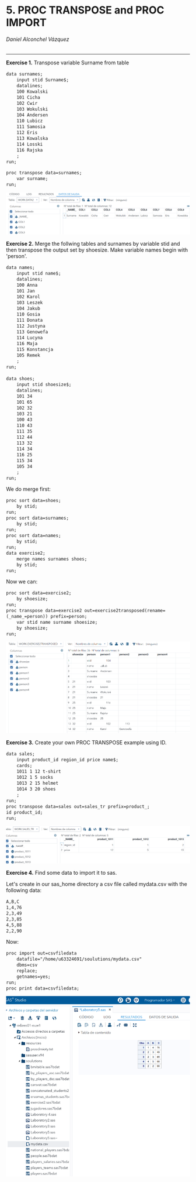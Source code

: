 # 5. PROC TRANSPOSE and PROC IMPORT

###### Daniel Alconchel Vázquez

---

**Exercise 1.** Transpose variable Surname from table

```sas
data surnames;
	input stid Surname$;
	datalines;
	100 Kowalski
	101 Cicha
	102 Cwir
	103 Wokulski
	104 Andersen
	110 Lubicz
	111 Samosia
	112 Eris
	113 Kowalska
	114 Losski
	116 Rajska
	;
run;
```

```sas
proc transpose data=surnames;
	var surname;
run;
```

![5-1.png](./.resources/5-1.png)

**Exercise 2.** Merge the follwing tables and surnames by variable stid and then transpose the output set by shoesize. Make variable names begin with 'person'.

```sas
data names;
	input stid name$;
	datalines;
	100 Anna
	101 Jan
	102 Karol
	103 Leszek
	104 Jakub
	110 Gosia
	111 Donata
	112 Justyna
	113 Genowefa
	114 Lucyna
	116 Maja
	115 Konstancja
	105 Remek
	;
run;

data shoes;
	input stid shoesize$;
	datalines;
	101 34
	101 65
	102 32
	103 21
	100 43
	110 43
	111 35
	112 44
	113 32
	114 34
	116 25
	115 34
	105 34
	;
run;
```

We do merge first:

```sas
proc sort data=shoes;
	by stid;
run;
proc sort data=surnames;
	by stid;
run;
proc sort data=names;
	by stid;
run;
data exercise2;
	merge names surnames shoes;
	by stid;
run;
```

Now we can:

```sas
proc sort data=exercise2;
	by shoesize;
run;
proc transpose data=exercise2 out=exercise2transposed(rename=(_name_=person)) prefix=person;
	var stid name surname shoesize;
	by shoesize;
run;
```

![5-2-2.png](./.resources/5-2-2.png)

**Exercise 3.** Create your own PROC TRANSPOSE example using ID.

```sas
data sales;
	input product_id region_id price name$;
	cards;
	1011 1 12 t-shirt
	1012 1 5 socks
	1013 2 15 helmet
	1014 3 20 shoes
	;
run;
proc transpose data=sales out=sales_tr prefix=product_;
id product_id;
run;
```

![5-3.png](./.resources/5-3.png)

**Exercise 4.** Find some data to import it to sas.

Let's create in our sas_home directory a csv file called mydata.csv with the following data:

```csv
A,B,C
1,4,76
2,3,49
2,3,85
4,5,88
2,2,90
```

Now:

```sas
proc import out=csvfiledata 
	datafile="/home/u63324691/soulutions/mydata.csv"
	dbms=csv
	replace;
	getnames=yes;
run;
proc print data=csvfiledata;
```

![5-4.png](./.resources/5-4.png)



